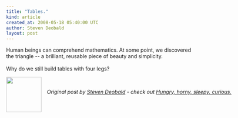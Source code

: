 ```yaml
---
title: "Tables."
kind: article
created_at: 2008-05-18 05:40:00 UTC
author: Steven Deobald
layout: post
---
```

Human beings can comprehend mathematics. At some point, we discovered the triangle -- a brilliant, reusable piece of beauty and simplicity.<br /><br />Why do we still build tables with four legs?<div class="author">
  <img src="http://nilenso.com/people/steven-200.png" style="width: 96px; height: 96;">
  <span style="position: absolute; padding: 32px 15px;">
    <i>Original post by <a href="http://twitter.com/deobald">Steven Deobald</a> - check out <a href="http://blog.deobald.ca/">Hungry, horny, sleepy, curious.</a></i>
  </span>
</div>

